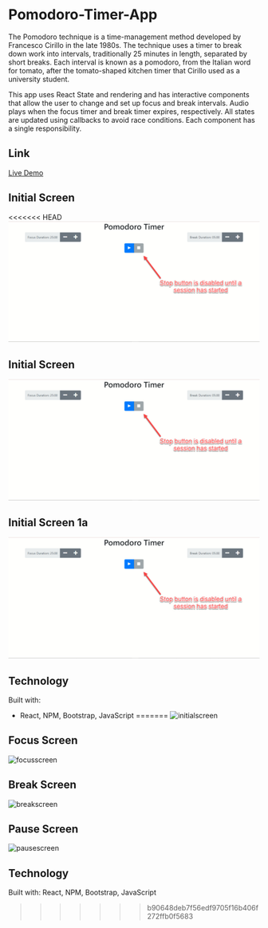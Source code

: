 # Pomodoro-Timer-App
The Pomodoro technique is a time-management method developed by Francesco Cirillo in the late 1980s. The technique uses a timer to break down work into intervals, traditionally 25 minutes in length, separated by short breaks. Each interval is known as a pomodoro, from the Italian word for tomato, after the tomato-shaped kitchen timer that Cirillo used as a university student.

This app uses React State and rendering and has interactive components that allow the user to change and set up focus and break intervals. Audio plays when the focus timer and break timer expires, respectively. All states are updated using callbacks to avoid race conditions. Each component has a single responsibility.

## Link
[Live Demo](https://pomodoro-project-qsty4az65-jessicatam128-gmailcom.vercel.app/)

## Initial Screen
<<<<<<< HEAD
![Alt text](./img/initialscreen.jpg?raw=true)

## Initial Screen
![Alt text](./img/initialscreen.jpg?raw=true)

## Initial Screen 1a
![Alt text](./img/initialscreen.jpg?raw=true)




## Technology
Built with: 
- React, NPM, Bootstrap, JavaScript
=======
![initialscreen](https://user-images.githubusercontent.com/74563848/134547187-63db760b-7f8a-4f5e-b9ad-a2c1b198fe53.jpg)

## Focus Screen
![focusscreen](https://user-images.githubusercontent.com/74563848/134547304-c6c7aac1-3679-4b18-b218-1e95477fa024.jpg)

## Break Screen
![breakscreen](https://user-images.githubusercontent.com/74563848/134547345-adb68bab-4ac7-49cf-b085-ef1a86f4671e.jpg)

## Pause Screen
![pausescreen](https://user-images.githubusercontent.com/74563848/134547400-0331b125-feff-4486-886d-8468f61b8d70.jpg)

## Technology
Built with: React, NPM, Bootstrap, JavaScript

>>>>>>> b90648deb7f56edf9705f16b406f272ffb0f5683
